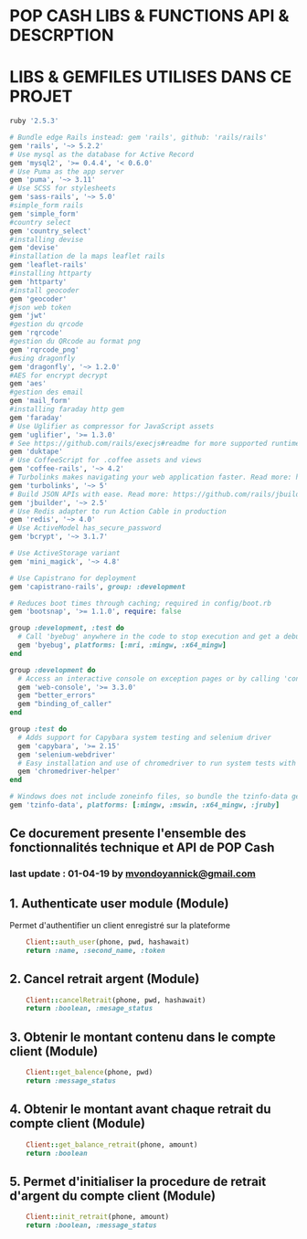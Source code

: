 # POP CASH LIBS  & FUNCTIONS API & DESCRPTION

# LIBS & GEMFILES UTILISES DANS CE PROJET
```ruby
ruby '2.5.3'

# Bundle edge Rails instead: gem 'rails', github: 'rails/rails'
gem 'rails', '~> 5.2.2'
# Use mysql as the database for Active Record
gem 'mysql2', '>= 0.4.4', '< 0.6.0'
# Use Puma as the app server
gem 'puma', '~> 3.11'
# Use SCSS for stylesheets
gem 'sass-rails', '~> 5.0'
#simple_form rails
gem 'simple_form'
#country select
gem 'country_select'
#installing devise
gem 'devise'
#installation de la maps leaflet rails
gem 'leaflet-rails'
#installing httparty
gem 'httparty'
#install geocoder
gem 'geocoder'
#json web token
gem 'jwt'
#gestion du qrcode
gem 'rqrcode'
#gestion du QRcode au format png
gem 'rqrcode_png'
#using dragonfly
gem 'dragonfly', '~> 1.2.0'
#AES for encrypt decrypt
gem 'aes'
#gestion des email
gem 'mail_form'
#installing faraday http gem
gem 'faraday'
# Use Uglifier as compressor for JavaScript assets
gem 'uglifier', '>= 1.3.0'
# See https://github.com/rails/execjs#readme for more supported runtimes
gem 'duktape'
# Use CoffeeScript for .coffee assets and views
gem 'coffee-rails', '~> 4.2'
# Turbolinks makes navigating your web application faster. Read more: https://github.com/turbolinks/turbolinks
gem 'turbolinks', '~> 5'
# Build JSON APIs with ease. Read more: https://github.com/rails/jbuilder
gem 'jbuilder', '~> 2.5'
# Use Redis adapter to run Action Cable in production
gem 'redis', '~> 4.0'
# Use ActiveModel has_secure_password
gem 'bcrypt', '~> 3.1.7'

# Use ActiveStorage variant
gem 'mini_magick', '~> 4.8'

# Use Capistrano for deployment
gem 'capistrano-rails', group: :development

# Reduces boot times through caching; required in config/boot.rb
gem 'bootsnap', '>= 1.1.0', require: false

group :development, :test do
  # Call 'byebug' anywhere in the code to stop execution and get a debugger console
  gem 'byebug', platforms: [:mri, :mingw, :x64_mingw]
end

group :development do
  # Access an interactive console on exception pages or by calling 'console' anywhere in the code.
  gem 'web-console', '>= 3.3.0'
  gem "better_errors"
  gem "binding_of_caller"
end

group :test do
  # Adds support for Capybara system testing and selenium driver
  gem 'capybara', '>= 2.15'
  gem 'selenium-webdriver'
  # Easy installation and use of chromedriver to run system tests with Chrome
  gem 'chromedriver-helper'
end

# Windows does not include zoneinfo files, so bundle the tzinfo-data gem
gem 'tzinfo-data', platforms: [:mingw, :mswin, :x64_mingw, :jruby]
```
## Ce docurement presente l'ensemble des fonctionnalités technique et API de POP Cash
### last update : 01-04-19 by mvondoyannick@gmail.com
## 1. Authenticate user module (Module)

Permet d'authentifier un client enregistré sur la plateforme
```ruby
    Client::auth_user(phone, pwd, hashawait)
    return :name, :second_name, :token
```

## 2. Cancel retrait argent (Module)

```ruby
    Client::cancelRetrait(phone, pwd, hashawait)
    return :boolean, :mesage_status
```

## 3. Obtenir le montant contenu dans le compte client (Module)

```ruby
    Client::get_balence(phone, pwd)
    return :message_status
```

## 4. Obtenir le montant avant chaque retrait du compte client (Module)

```ruby
    Client::get_balance_retrait(phone, amount)
    return :boolean
```

## 5. Permet d'initialiser la procedure de retrait d'argent du compte client (Module)

```ruby
    Client::init_retrait(phone, amount)
    return :boolean, :message_status
```
